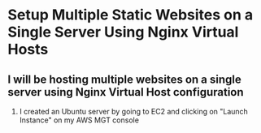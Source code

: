 # Setup Multiple Static Websites on a Single Server Using Nginx Virtual Hosts

## I will be hosting multiple websites on a single server using Nginx Virtual Host configuration

1. I created an Ubuntu server by going to EC2 and clicking on "Launch Instance" on my AWS MGT console
